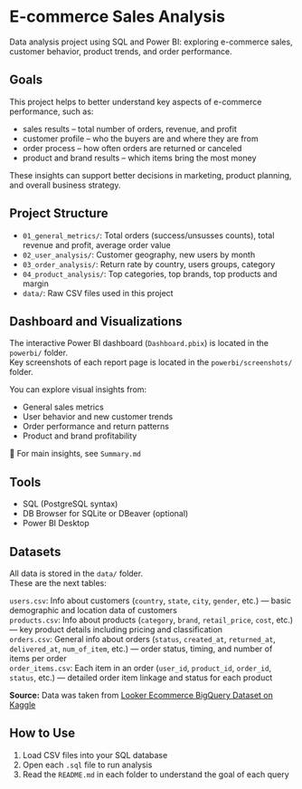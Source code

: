 # E-commerce Sales Analysis

Data analysis project using SQL and Power BI: exploring e-commerce sales, customer behavior, product trends, and order performance.

## Goals

This project helps to better understand key aspects of e-commerce performance, such as:

- sales results – total number of orders, revenue, and profit
- customer profile – who the buyers are and where they are from
- order process – how often orders are returned or canceled
- product and brand results – which items bring the most money

These insights can support better decisions in marketing, product planning, and overall business strategy.

## Project Structure

- `01_general_metrics/`: Total orders (success/unsusses counts), total revenue and profit, average order value  
- `02_user_analysis/`: Customer geography, new users by month  
- `03_order_analysis/`: Return rate by country, users groups, category
- `04_product_analysis/`: Top categories, top brands, top products and margin  
- `data/`: Raw CSV files used in this project

## Dashboard and Visualizations

The interactive Power BI dashboard (`Dashboard.pbix`) is located in the `powerbi/` folder.  
Key screenshots of each report page  is located in the `powerbi/screenshots/` folder.

You can explore visual insights from:
- General sales metrics
- User behavior and new customer trends
- Order performance and return patterns
- Product and brand profitability

📄 For main insights, see `Summary.md`

## Tools

- SQL (PostgreSQL syntax)  
- DB Browser for SQLite or DBeaver (optional)
- Power BI Desktop

## Datasets

All data is stored in the `data/` folder.  
These are the next tables:

`users.csv`: Info about customers (`country`, `state`, `city`, `gender`, etc.) — basic demographic and location data of customers  
`products.csv`: Info about products (`category`, `brand`, `retail_price`, `cost`, etc.) — key product details including pricing and classification  
`orders.csv`: General info about orders (`status`, `created_at`, `returned_at`, `delivered_at`, `num_of_item`, etc.) — order status, timing, and number of items per order  
`order_items.csv`: Each item in an order (`user_id`, `product_id`, `order_id`, `status`, etc.) — detailed order item linkage and status for each product

**Source:** Data was taken from [Looker Ecommerce BigQuery Dataset on Kaggle](https://www.kaggle.com/datasets/mustafakeser4/looker-ecommerce-bigquery-dataset)

## How to Use

1. Load CSV files into your SQL database  
2. Open each `.sql` file to run analysis  
3. Read the `README.md` in each folder to understand the goal of each query
